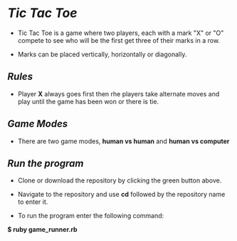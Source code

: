 # *Tic Tac Toe*

- Tic Tac Toe is a game where two players, each with a mark "X" or "O" compete to see who will be the first get three of their marks in a row.

- Marks can be placed vertically, horizontally or diagonally.

## *Rules*

- Player **X** always goes first then rhe players take alternate moves and play until the game has been won or there is tie.

## *Game Modes*

- There are two game modes, **human vs human** and **human vs computer**

## *Run the program*

- Clone or download the repository by clicking the green button above.

- Navigate to the repository and use **cd** followed by the repository name to enter it.

- To run the program enter the following command:

**$ ruby game_runner.rb**
